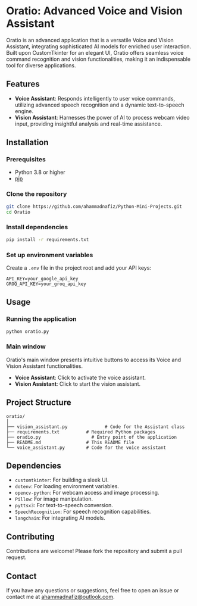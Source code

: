 # Oratio: Advanced Voice and Vision Assistant

Oratio is an advanced application that is a versatile Voice and Vision Assistant, integrating sophisticated AI models for enriched user interaction. Built upon CustomTkinter for an elegant UI, Oratio offers seamless voice command recognition and vision functionalities, making it an indispensable tool for diverse applications.

## Features

- **Voice Assistant**: Responds intelligently to user voice commands, utilizing advanced speech recognition and a dynamic text-to-speech engine.
- **Vision Assistant**: Harnesses the power of AI to process webcam video input, providing insightful analysis and real-time assistance.

## Installation

### Prerequisites

- Python 3.8 or higher
- [pip](https://pip.pypa.io/en/stable/)

### Clone the repository

```sh
git clone https://github.com/ahammadnafiz/Python-Mini-Projects.git
cd Oratio
```

### Install dependencies

```sh
pip install -r requirements.txt
```

### Set up environment variables

Create a `.env` file in the project root and add your API keys:

```env
API_KEY=your_google_api_key
GROQ_API_KEY=your_groq_api_key
```

## Usage

### Running the application

```sh
python oratio.py
```

### Main window

Oratio's main window presents intuitive buttons to access its Voice and Vision Assistant functionalities.

- **Voice Assistant**: Click to activate the voice assistant.
- **Vision Assistant**: Click to start the vision assistant.

## Project Structure

```
oratio/
│
├── vision_assistant.py              # Code for the Assistant class
├── requirements.txt          # Required Python packages
├── oradio.py                   # Entry point of the application
├── README.md                 # This README file
└── voice_assistant.py        # Code for the voice assistant
```

## Dependencies

- `customtkinter`: For building a sleek UI.
- `dotenv`: For loading environment variables.
- `opencv-python`: For webcam access and image processing.
- `Pillow`: For image manipulation.
- `pyttsx3`: For text-to-speech conversion.
- `SpeechRecognition`: For speech recognition capabilities.
- `langchain`: For integrating AI models.

## Contributing

Contributions are welcome! Please fork the repository and submit a pull request.

## Contact

If you have any questions or suggestions, feel free to open an issue or contact me at ahammadnafiz@outlook.com.

